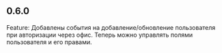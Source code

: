 ## 0.6.0

Feature: Добавлены события на добавление/обновление пользователя при авторизации через офис. Теперь можно управлять полями пользователя и его правами.
